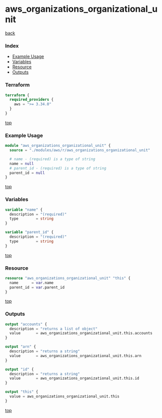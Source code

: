 # aws_organizations_organizational_unit

[back](../aws.md)

### Index

- [Example Usage](#example-usage)
- [Variables](#variables)
- [Resource](#resource)
- [Outputs](#outputs)

### Terraform

```terraform
terraform {
  required_providers {
    aws = ">= 3.34.0"
  }
}
```

[top](#index)

### Example Usage

```terraform
module "aws_organizations_organizational_unit" {
  source = "./modules/aws/r/aws_organizations_organizational_unit"

  # name - (required) is a type of string
  name = null
  # parent_id - (required) is a type of string
  parent_id = null
}
```

[top](#index)

### Variables

```terraform
variable "name" {
  description = "(required)"
  type        = string
}

variable "parent_id" {
  description = "(required)"
  type        = string
}
```

[top](#index)

### Resource

```terraform
resource "aws_organizations_organizational_unit" "this" {
  name      = var.name
  parent_id = var.parent_id
}
```

[top](#index)

### Outputs

```terraform
output "accounts" {
  description = "returns a list of object"
  value       = aws_organizations_organizational_unit.this.accounts
}

output "arn" {
  description = "returns a string"
  value       = aws_organizations_organizational_unit.this.arn
}

output "id" {
  description = "returns a string"
  value       = aws_organizations_organizational_unit.this.id
}

output "this" {
  value = aws_organizations_organizational_unit.this
}
```

[top](#index)